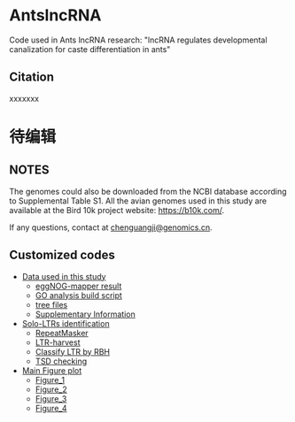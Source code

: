# AntslncRNA
Code used in Ants lncRNA research: "lncRNA regulates developmental canalization for caste differentiation in ants"

## Citation

xxxxxxx


# 待编辑
## NOTES
The genomes could also be downloaded from the NCBI database according to Supplemental Table S1. All the avian genomes used in this study are available at the Bird 10k project website: https://b10k.com/.

If any questions, contact at chenguangji@genomics.cn.

## Customized codes
- [Data used in this study](data/Supplementary%20Data%201.csv)
	- [eggNOG-mapper result](data/build/out.emapper.annotations.tsv)
	- [GO analysis build script](data/build/build_local.R)
	- [tree files](data/tree/)
	- [Supplementary Information](Figures/Supplementary%20Information/)
- [Solo-LTRs identification](script/example.sh)
	- [RepeatMasker](script/RepeatMasker/RepeatMasker.sh)
	- [LTR-harvest](script/ltrharvest.sh)
	- [Classify LTR by RBH](script/mark.ltr.sh)
	- [TSD checking](script/TSD_checking/)
- [Main Figure plot](Figures/Main_Plot.Rmd)
	- [Figure_1](Figures/Figure_1/)
	- [Figure_2](Figures/Figure_2/)
	- [Figure_3](Figures/Figure_3/)
	- [Figure_4](Figures/Figure_4/)

